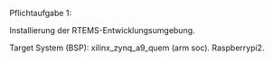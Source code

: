 Pflichtaufgabe 1:

Installierung der RTEMS-Entwicklungsumgebung.

Target System (BSP): xilinx_zynq_a9_quem (arm soc). Raspberrypi2.
